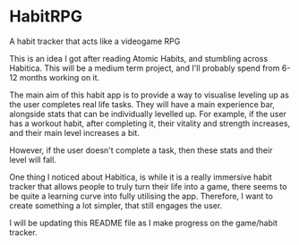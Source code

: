# HabitRPG
A habit tracker that acts like a videogame RPG

This is an idea I got after reading Atomic Habits, and stumbling across Habitica. This will be a medium term project, and I'll probably spend from 6-12 months working on it.

The main aim of this habit app is to provide a way to visualise leveling up as the user completes real life tasks. They will have a main experience bar, alongside stats that can be individually levelled up.
For example, if the user has a workout habit, after completing it, their vitality and strength increases, and their main level increases a bit.

However, if the user doesn't complete a task, then these stats and their level will fall.

One thing I noticed about Habitica, is while it is a really immersive habit tracker that allows people to truly turn their life into a game, there seems to be quite a learning curve into fully utilising the app.
Therefore, I want to create something a lot simpler, that still engages the user.

I will be updating this README file as I make progress on the game/habit tracker.
